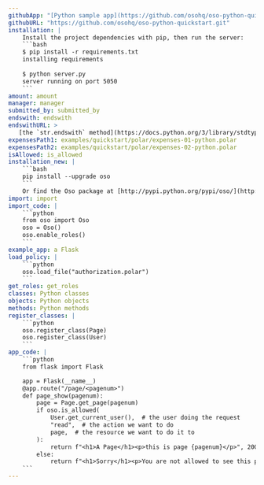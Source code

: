```yaml
---
githubApp: "[Python sample app](https://github.com/osohq/oso-python-quickstart)"
githubURL: "https://github.com/osohq/oso-python-quickstart.git"
installation: |
    Install the project dependencies with pip, then run the server:
    ```bash
    $ pip install -r requirements.txt
    installing requirements
    
    $ python server.py
    server running on port 5050
    ```
amount: amount
manager: manager
submitted_by: submitted_by
endswith: endswith
endswithURL: >
   [the `str.endswith` method](https://docs.python.org/3/library/stdtypes.html#str.endswith)
expensesPath1: examples/quickstart/polar/expenses-01-python.polar
expensesPath2: examples/quickstart/polar/expenses-02-python.polar
isAllowed: is_allowed
installation_new: |
    ```bash
    pip install --upgrade oso
    ```
    Or find the Oso package at [http://pypi.python.org/pypi/oso/](http://pypi.python.org/pypi/oso/).
import: import
import_code: |
    ```python
    from oso import Oso
    oso = Oso()
    oso.enable_roles()
    ```
example_app: a Flask
load_policy: |
    ```python
    oso.load_file("authorization.polar")
    ```
get_roles: get_roles
classes: Python classes
objects: Python objects
methods: Python methods
register_classes: |
    ```python
    oso.register_class(Page)
    oso.register_class(User)
    ```
app_code: |
    ```python
    from flask import Flask

    app = Flask(__name__)
    @app.route("/page/<pagenum>")
    def page_show(pagenum):
        page = Page.get_page(pagenum)
        if oso.is_allowed(
            User.get_current_user(),  # the user doing the request
            "read",  # the action we want to do
            page,  # the resource we want to do it to
        ):
            return f"<h1>A Page</h1><p>this is page {pagenum}</p>", 200
        else:
            return f"<h1>Sorry</h1><p>You are not allowed to see this page</p>", 403
    ```
---
```

